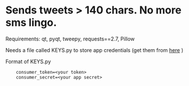 # Sends tweets > 140 chars. No more sms lingo.






Requirements:
qt, pyqt, tweepy, requests==2.7, Pillow

Needs a file called KEYS.py to store app credentials (get them from [here](https://apps.twitter.com/)  )

Format of KEYS.py

        consumer_token=<your token>
        consumer_secret=<your app secret>

